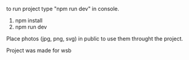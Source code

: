 
to run project type "npm run dev" in console.
1. npm install
2. npm run dev

Place photos (jpg, png, svg) in public to use them throught the project.

Project  was made for wsb